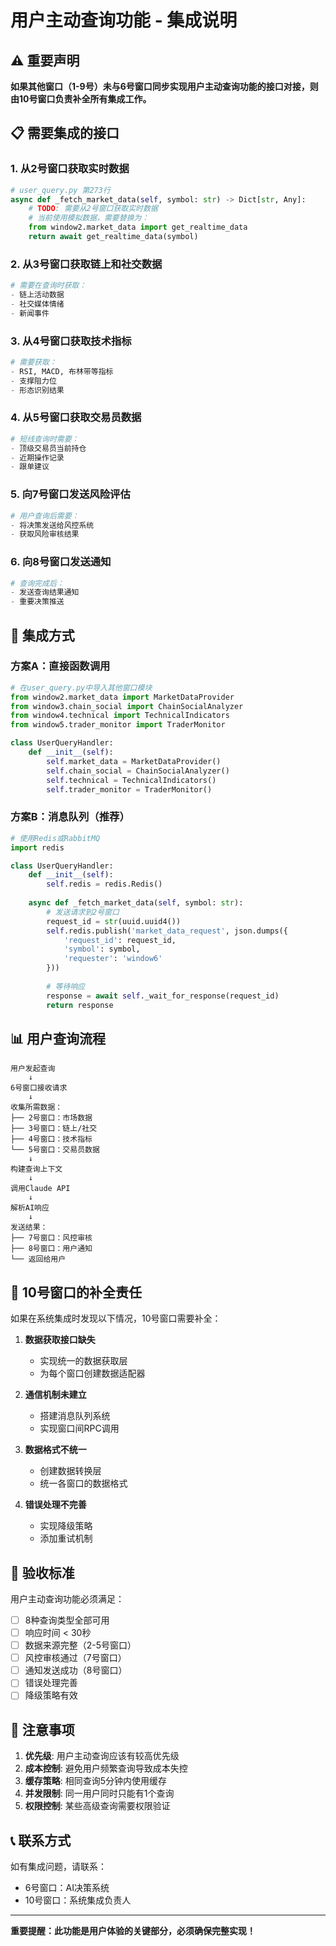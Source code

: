 # 用户主动查询功能 - 集成说明

## ⚠️ 重要声明

**如果其他窗口（1-9号）未与6号窗口同步实现用户主动查询功能的接口对接，则由10号窗口负责补全所有集成工作。**

## 📋 需要集成的接口

### 1. 从2号窗口获取实时数据
```python
# user_query.py 第273行
async def _fetch_market_data(self, symbol: str) -> Dict[str, Any]:
    # TODO: 需要从2号窗口获取实时数据
    # 当前使用模拟数据，需要替换为：
    from window2.market_data import get_realtime_data
    return await get_realtime_data(symbol)
```

### 2. 从3号窗口获取链上和社交数据
```python
# 需要在查询时获取：
- 链上活动数据
- 社交媒体情绪
- 新闻事件
```

### 3. 从4号窗口获取技术指标
```python
# 需要获取：
- RSI, MACD, 布林带等指标
- 支撑阻力位
- 形态识别结果
```

### 4. 从5号窗口获取交易员数据
```python
# 短线查询时需要：
- 顶级交易员当前持仓
- 近期操作记录
- 跟单建议
```

### 5. 向7号窗口发送风险评估
```python
# 用户查询后需要：
- 将决策发送给风控系统
- 获取风险审核结果
```

### 6. 向8号窗口发送通知
```python
# 查询完成后：
- 发送查询结果通知
- 重要决策推送
```

## 🔧 集成方式

### 方案A：直接函数调用
```python
# 在user_query.py中导入其他窗口模块
from window2.market_data import MarketDataProvider
from window3.chain_social import ChainSocialAnalyzer
from window4.technical import TechnicalIndicators
from window5.trader_monitor import TraderMonitor

class UserQueryHandler:
    def __init__(self):
        self.market_data = MarketDataProvider()
        self.chain_social = ChainSocialAnalyzer()
        self.technical = TechnicalIndicators()
        self.trader_monitor = TraderMonitor()
```

### 方案B：消息队列（推荐）
```python
# 使用Redis或RabbitMQ
import redis

class UserQueryHandler:
    def __init__(self):
        self.redis = redis.Redis()
    
    async def _fetch_market_data(self, symbol: str):
        # 发送请求到2号窗口
        request_id = str(uuid.uuid4())
        self.redis.publish('market_data_request', json.dumps({
            'request_id': request_id,
            'symbol': symbol,
            'requester': 'window6'
        }))
        
        # 等待响应
        response = await self._wait_for_response(request_id)
        return response
```

## 📊 用户查询流程

```
用户发起查询
    ↓
6号窗口接收请求
    ↓
收集所需数据：
├── 2号窗口：市场数据
├── 3号窗口：链上/社交
├── 4号窗口：技术指标
└── 5号窗口：交易员数据
    ↓
构建查询上下文
    ↓
调用Claude API
    ↓
解析AI响应
    ↓
发送结果：
├── 7号窗口：风控审核
├── 8号窗口：用户通知
└── 返回给用户
```

## 🎯 10号窗口的补全责任

如果在系统集成时发现以下情况，10号窗口需要补全：

1. **数据获取接口缺失**
   - 实现统一的数据获取层
   - 为每个窗口创建数据适配器

2. **通信机制未建立**
   - 搭建消息队列系统
   - 实现窗口间RPC调用

3. **数据格式不统一**
   - 创建数据转换层
   - 统一各窗口的数据格式

4. **错误处理不完善**
   - 实现降级策略
   - 添加重试机制

## 📝 验收标准

用户主动查询功能必须满足：

- [ ] 8种查询类型全部可用
- [ ] 响应时间 < 30秒
- [ ] 数据来源完整（2-5号窗口）
- [ ] 风控审核通过（7号窗口）
- [ ] 通知发送成功（8号窗口）
- [ ] 错误处理完善
- [ ] 降级策略有效

## 🚨 注意事项

1. **优先级**: 用户主动查询应该有较高优先级
2. **成本控制**: 避免用户频繁查询导致成本失控
3. **缓存策略**: 相同查询5分钟内使用缓存
4. **并发限制**: 同一用户同时只能有1个查询
5. **权限控制**: 某些高级查询需要权限验证

## 📞 联系方式

如有集成问题，请联系：
- 6号窗口：AI决策系统
- 10号窗口：系统集成负责人

---

**重要提醒：此功能是用户体验的关键部分，必须确保完整实现！**